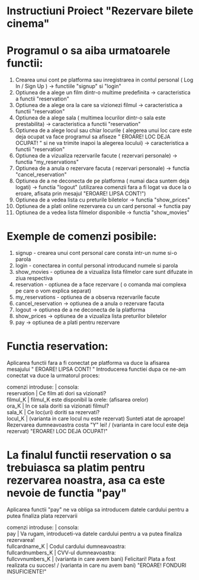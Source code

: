 # Instructiuni Proiect "Rezervare bilete cinema" <br/>

# Programul o sa aiba urmatoarele functii: 


 1. Crearea unui cont pe platforma sau inregistrarea in contul personal ( Log In / Sign Up ) -> functiile "signup" si "login" <br/>
 2. Optiunea de a alege un film dintr-o multime predefinita -> caracteristica a functii "reservation" <br/>
 3. Optiunea de a alege ora la care sa vizionezi filmul -> caracteristica a functii "reservation" <br/>
 4. Optiunea de a alege sala ( multimea locurilor dintr-o sala este prestabilita) -> caracteristica a functii "reservation" <br/>
 5. Optiunea de a alege locul sau chiar locurile ( alegerea unui loc care este deja ocupat va face programul sa afiseze " EROARE! LOC DEJA OCUPAT! " si ne va trimite inapoi la alegerea locului) -> caracteristica a functii  "reservation" <br/>
 6. Optiunea de a vizualiza rezervarile facute ( rezervari personale) -> functia "my_reservations" <br/>
 7. Optiunea de a anula o rezervare facuta ( rezervari personale) -> functia "cancel_reservation" <br/>
 8. Optiunea de a ne deconecta de pe platforma ( numai daca suntem deja logati) -> functia "logout" (utilizarea comenzii fara a fi logat va duce la o eroare, afisata prin mesajul "EROARE! LIPSA CONT!") <br/>
 9. Optiunea de a vedea lista cu preturile biletelor -> functia "show_prices" <br/>
 10. Optiunea de a plati online rezervarea cu un card personal -> functia pay <br/>
 11. Optiunea de a vedea lista filmelor disponibile -> functia "show_movies" <br/>
# Exemple de comenzi posibile:

1. signup - crearea unui cont personal care consta intr-un nume si-o parola <br/>
2. login - conectarea in contul personal introducand numele si parola <br/>
3. show_movies - optiunea de a vizualiza lista filmelor care sunt difuzate in ziua respectiva <br/>
4. reservation - optiunea de a face rezervare ( o comanda mai complexa pe care o vom explica separat) <br/>
5. my_reservations - optiunea de a observa rezervarile facute <br/>
6. cancel_reservation -> optiunea de a anula o rezervare facuta <br/>
7. logout -> optiunea de a ne deconecta de la platforma <br/>
8. show_prices -> optiunea de a vizualiza lista preturilor biletelor <br/>
9. pay -> optiunea de a plati pentru rezervare <br/>

# Functia reservation:

Aplicarea functii fara a fi conectat pe platforma va duce la afisarea mesajului " EROARE! LIPSA CONT! "
Introducerea functiei dupa ce ne-am conectat va duce la urmatorul proces: 

comenzi introduse:               |                consola: <br/>
reservation                      |                Ce film ati dori sa vizionati? <br/>
filmul_K                         |                filmul_K este disponibil la orele: (afisarea orelor) <br/>
ora_K                            |                In ce sala doriti sa vizionati filmul? <br/>
sala_K                           |                Ce loc(uri) doriti sa rezervati? <br/>
locul_K                          |             (varianta in care locul nu este rezervat) Sunteti atat de aproape! Rezervarea dumneavoastra costa "Y" lei! /   (varianta in care locul 
      este deja rezervat) "EROARE! LOC DEJA OCUPAT!" <br/>

# La finalul functii reservation o sa trebuiasca sa platim pentru rezervarea noastra, asa ca este nevoie de functia "pay" <br/>

Aplicarea functii "pay" ne va obliga sa introducem datele cardului pentru a putea finaliza plata rezervarii <br/>

comenzi introduse:              |      consola: <br/>
pay                             |     Va rugam, introduceti-va datele cardului pentru a va putea finaliza rezervarea! <br/>
fullcardname_K                  |     Codul cardului dumneavoastra: <br/>
fullcardnumbers_K               |     CVV-ul dumneavoastra: <br/>
fullcvvnumbers_K                |     (varianta in care avem bani) Felicitari! Plata a fost realizata cu succes! / (varianta in care nu avem bani) "EROARE! FONDURI INSUFICIENTE!" <br/>
